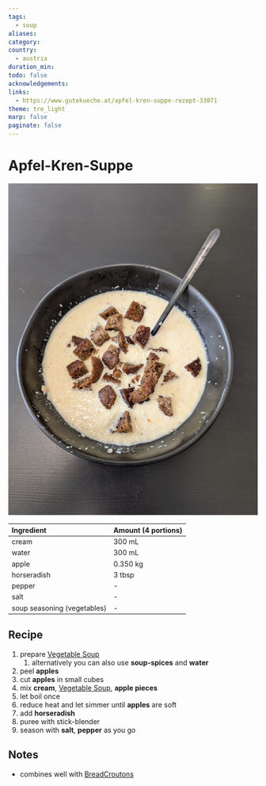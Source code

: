 ```yaml
---
tags:
  - soup
aliases: 
category: 
country:
  - austria
duration_min: 
todo: false
acknowledgements: 
links:
  - https://www.gutekueche.at/apfel-kren-suppe-rezept-33071
theme: tre_light
marp: false
paginate: false
---
```



# Apfel-Kren-Suppe
![300](../gfx/PXL_20250421_040459972.jpg)

|Ingredient|Amount (4 portions)|
| :- | :- |
|cream|300 mL|
|water|300 mL|
|apple|0.350 kg|
|horseradish|3 tbsp|
|pepper|-|
|salt|-|
|soup seasoning (vegetables)|-|

## Recipe
1. prepare [Vegetable Soup](Soup_Vegetables.md#Vegetable%20Soup)
	1. alternatively you can also use **soup-spices** and **water**
2. peel **apples**
3. cut **apples** in small cubes
4. mix **cream**, [Vegetable Soup](Soup_Vegetables.md#Vegetable%20Soup), **apple pieces**
5. let boil once
6. reduce heat and let simmer until **apples** are soft
7. add **horseradish**
8. puree with stick-blender
9. season with **salt**, **pepper** as you go

## Notes
* combines well with [BreadCroutons](BreadCroutons.md)
